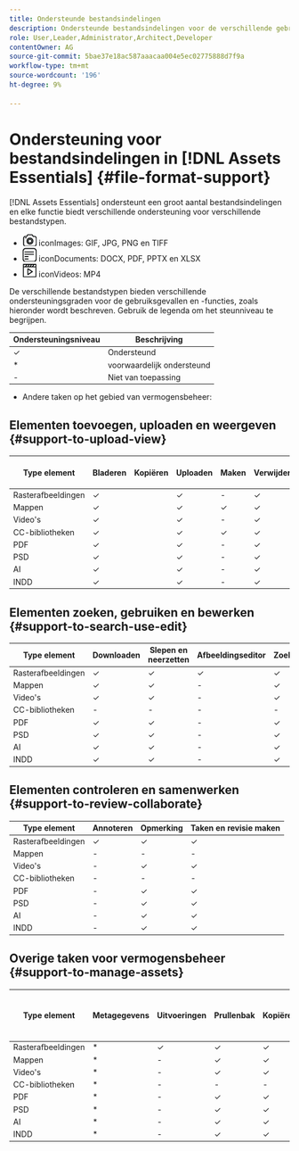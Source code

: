 ```yaml
---
title: Ondersteunde bestandsindelingen
description: Ondersteunde bestandsindelingen voor de verschillende gebruiksgevallen van [!DNL Assets Essentials]
role: User,Leader,Administrator,Architect,Developer
contentOwner: AG
source-git-commit: 5bae37e18ac587aaacaa004e5ec02775888d7f9a
workflow-type: tm+mt
source-wordcount: '196'
ht-degree: 9%

---
```



# Ondersteuning voor bestandsindelingen in [!DNL Assets Essentials] {#file-format-support}

[!DNL Assets Essentials] ondersteunt een groot aantal bestandsindelingen en elke functie biedt verschillende ondersteuning voor verschillende bestandstypen.

* ![afbeeldingsbestandstype ](assets/do-not-localize/image-icon.png) iconImages: GIF, JPG, PNG en TIFF
* ![documentbestandstype ](assets/do-not-localize/document-icon.png) iconDocuments: DOCX, PDF, PPTX en XLSX
* ![videobestandstype ](assets/do-not-localize/video-icon.png) iconVideos: MP4

De verschillende bestandstypen bieden verschillende ondersteuningsgraden voor de gebruiksgevallen en -functies, zoals hieronder wordt beschreven. Gebruik de legenda om het steunniveau te begrijpen.

| Ondersteuningsniveau | Beschrijving |
|---------------|-------------------------|
| ✓ | Ondersteund |
| * | voorwaardelijk ondersteund |
| - | Niet van toepassing |

* Andere taken op het gebied van vermogensbeheer:

## Elementen toevoegen, uploaden en weergeven {#support-to-upload-view}

<!-- TBD: For AEM, AI files require the PDF option to be selected when saving the AI file.
-->

| Type element | Bladeren | Kopiëren | Uploaden | Maken | Verwijderen | Details | Zoomen op afbeelding | Onlangs bekeken |
|---------------|----------|------|----------|----------|----------|----------|------------|-----------------|
| Rasterafbeeldingen | ✓ |  | ✓ | - | ✓ | ✓ | ✓ | ✓ |
| Mappen | ✓ |  | ✓ | ✓ | ✓ | ✓ | - | - |
| Video&#39;s | ✓ |  | ✓ | - | ✓ | * | - | ✓ |
| CC-bibliotheken | ✓ |  | ✓ | ✓ | ✓ | ✓ | - | - |
| PDF | ✓ |  | ✓ | - | ✓ | ✓ | - | ✓ |
| PSD | ✓ |  | ✓ | - | ✓ | * | - | ✓ |
| AI | ✓ |  | ✓ | - | ✓ | * | - | ✓ |
| INDD | ✓ |  | ✓ | - | ✓ | * | - | ✓ |

## Elementen zoeken, gebruiken en bewerken {#support-to-search-use-edit}

| Type element | Downloaden | Slepen en neerzetten | Afbeeldingseditor | Zoeken | Slimme tags | Naam wijzigen | Versies |
|---------------|----------|---------------|--------------|----------|------------|----------|----------|
| Rasterafbeeldingen | ✓ | ✓ | ✓ | ✓ | ✓ | ✓ | ✓ |
| Mappen | ✓ | ✓ | - | ✓ | - | ✓ | - |
| Video&#39;s | ✓ | ✓ | - | ✓ | ✓ | ✓ | - |
| CC-bibliotheken | - | - | - | - | - | ✓ | - |
| PDF | ✓ | ✓ | - | ✓ | ✓ | ✓ | - |
| PSD | ✓ | ✓ | - | ✓ | ✓ | ✓ | - |
| AI | ✓ | ✓ | - | ✓ | ✓ | ✓ | - |
| INDD | ✓ | ✓ | - | ✓ | ✓ | ✓ | - |

## Elementen controleren en samenwerken {#support-to-review-collaborate}

| Type element | Annoteren | Opmerking | Taken en revisie maken |
|---------------|----------|----------|-------------------------|
| Rasterafbeeldingen | ✓ | ✓ | ✓ |
| Mappen | - | - | - |
| Video&#39;s | - | ✓ | ✓ |
| CC-bibliotheken | - | - | - |
| PDF | - | ✓ | ✓ |
| PSD | - | ✓ | ✓ |
| AI | - | ✓ | ✓ |
| INDD | - | ✓ | ✓ |

## Overige taken voor vermogensbeheer {#support-to-manage-assets}

| Type element | Metagegevens | Uitvoeringen | Prullenbak | Kopiëren | Verplaatsen | [!DNL Adobe Asset Link] inchecken |
|---------------|----------|------------|----------|----------|----------|----------------------------------|
| Rasterafbeeldingen | * | ✓ | ✓ | ✓ | ✓ | ✓ |
| Mappen | * | - | ✓ | ✓ | ✓ | - |
| Video&#39;s | * | - | ✓ | ✓ | ✓ | - |
| CC-bibliotheken | * | - | - | - | - | - |
| PDF | * | - | ✓ | ✓ | ✓ | - |
| PSD | * | - | ✓ | ✓ | ✓ | - |
| AI | * | - | ✓ | ✓ | ✓ | - |
| INDD | * | - | ✓ | ✓ | ✓ | - |

<!-- TBD: Saving template table separately.
| Asset type    | Features |
|---------------|----------|
| Raster images |          |
| Folders       |          |
| Videos        |          |
| CC Libraries  |          |
| PDF files     |          |
| PSD           |          |
| AI            |          |
| INDD          |          |

>[!MORELIKETHIS]
>
>* []()
-->
